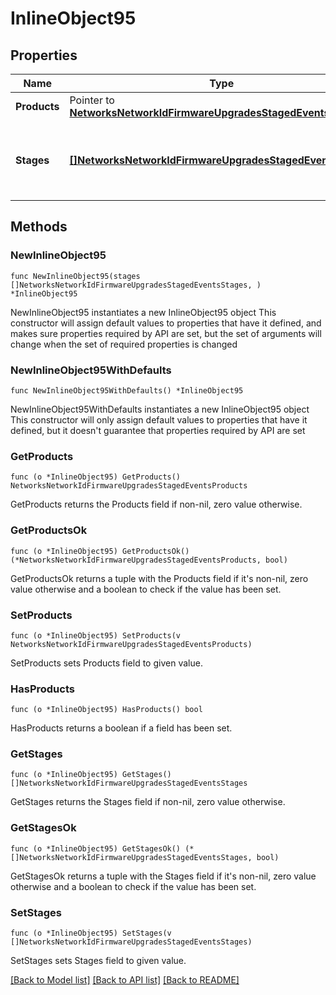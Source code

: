 # InlineObject95

## Properties

Name | Type | Description | Notes
------------ | ------------- | ------------- | -------------
**Products** | Pointer to [**NetworksNetworkIdFirmwareUpgradesStagedEventsProducts**](NetworksNetworkIdFirmwareUpgradesStagedEventsProducts.md) |  | [optional] 
**Stages** | [**[]NetworksNetworkIdFirmwareUpgradesStagedEventsStages**](NetworksNetworkIdFirmwareUpgradesStagedEventsStages.md) | All firmware upgrade stages in the network with their start time. | 

## Methods

### NewInlineObject95

`func NewInlineObject95(stages []NetworksNetworkIdFirmwareUpgradesStagedEventsStages, ) *InlineObject95`

NewInlineObject95 instantiates a new InlineObject95 object
This constructor will assign default values to properties that have it defined,
and makes sure properties required by API are set, but the set of arguments
will change when the set of required properties is changed

### NewInlineObject95WithDefaults

`func NewInlineObject95WithDefaults() *InlineObject95`

NewInlineObject95WithDefaults instantiates a new InlineObject95 object
This constructor will only assign default values to properties that have it defined,
but it doesn't guarantee that properties required by API are set

### GetProducts

`func (o *InlineObject95) GetProducts() NetworksNetworkIdFirmwareUpgradesStagedEventsProducts`

GetProducts returns the Products field if non-nil, zero value otherwise.

### GetProductsOk

`func (o *InlineObject95) GetProductsOk() (*NetworksNetworkIdFirmwareUpgradesStagedEventsProducts, bool)`

GetProductsOk returns a tuple with the Products field if it's non-nil, zero value otherwise
and a boolean to check if the value has been set.

### SetProducts

`func (o *InlineObject95) SetProducts(v NetworksNetworkIdFirmwareUpgradesStagedEventsProducts)`

SetProducts sets Products field to given value.

### HasProducts

`func (o *InlineObject95) HasProducts() bool`

HasProducts returns a boolean if a field has been set.

### GetStages

`func (o *InlineObject95) GetStages() []NetworksNetworkIdFirmwareUpgradesStagedEventsStages`

GetStages returns the Stages field if non-nil, zero value otherwise.

### GetStagesOk

`func (o *InlineObject95) GetStagesOk() (*[]NetworksNetworkIdFirmwareUpgradesStagedEventsStages, bool)`

GetStagesOk returns a tuple with the Stages field if it's non-nil, zero value otherwise
and a boolean to check if the value has been set.

### SetStages

`func (o *InlineObject95) SetStages(v []NetworksNetworkIdFirmwareUpgradesStagedEventsStages)`

SetStages sets Stages field to given value.



[[Back to Model list]](../README.md#documentation-for-models) [[Back to API list]](../README.md#documentation-for-api-endpoints) [[Back to README]](../README.md)


